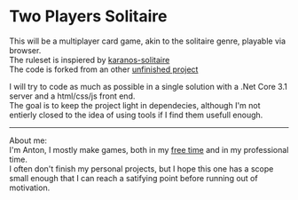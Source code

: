 # Two Players Solitaire

This will be a multiplayer card game, akin to the solitaire genre, playable via browser.  
The ruleset is inspiered by [karanos-solitaire](https://rokasv.itch.io/karanos-solitaire)  
The code is forked from an other [unfinished project](https://github.com/Redoxee/Wist)  

I will try to code as much as possible in a single solution with a .Net Core 3.1 server and a html/css/js front end.  
The goal is to keep the project light in dependecies, although I'm not entierly closed to the idea of using tools if I find them usefull enough.

---
About me:  
I'm Anton, I mostly make games, both in my [free time](https://antonmakesgames.itch.io/) and in my professional time.  
I often don't finish my personal projects, but I hope this one has a scope small enough that I can reach a satifying point before running out of motivation.